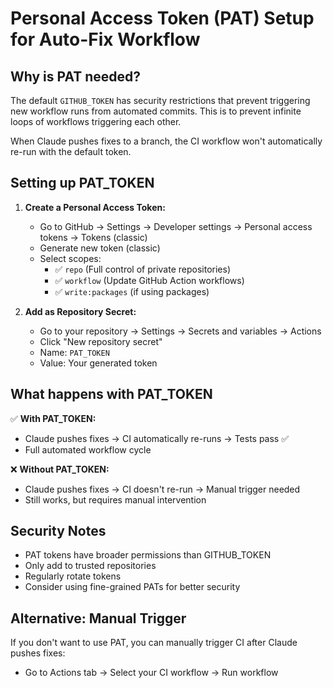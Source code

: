 # Personal Access Token (PAT) Setup for Auto-Fix Workflow

## Why is PAT needed?

The default `GITHUB_TOKEN` has security restrictions that prevent triggering new workflow runs from automated commits. This is to prevent infinite loops of workflows triggering each other.

When Claude pushes fixes to a branch, the CI workflow won't automatically re-run with the default token.

## Setting up PAT_TOKEN

1. **Create a Personal Access Token:**
   - Go to GitHub → Settings → Developer settings → Personal access tokens → Tokens (classic)
   - Generate new token (classic)
   - Select scopes:
     - ✅ `repo` (Full control of private repositories)
     - ✅ `workflow` (Update GitHub Action workflows)
     - ✅ `write:packages` (if using packages)

2. **Add as Repository Secret:**
   - Go to your repository → Settings → Secrets and variables → Actions
   - Click "New repository secret"
   - Name: `PAT_TOKEN`
   - Value: Your generated token

## What happens with PAT_TOKEN

✅ **With PAT_TOKEN:**
- Claude pushes fixes → CI automatically re-runs → Tests pass ✅
- Full automated workflow cycle

❌ **Without PAT_TOKEN:**
- Claude pushes fixes → CI doesn't re-run → Manual trigger needed
- Still works, but requires manual intervention

## Security Notes

- PAT tokens have broader permissions than GITHUB_TOKEN
- Only add to trusted repositories
- Regularly rotate tokens
- Consider using fine-grained PATs for better security

## Alternative: Manual Trigger

If you don't want to use PAT, you can manually trigger CI after Claude pushes fixes:
- Go to Actions tab → Select your CI workflow → Run workflow